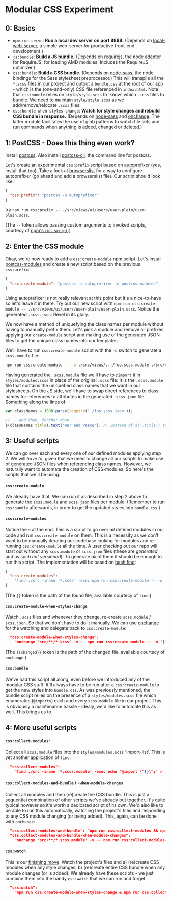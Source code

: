 Modular CSS Experiment
======================

0: Basics
---------

* `npm run serve`: **Run a local dev server on port 8888.** (Depends on
    [local-web-server](https://www.npmjs.com/package/local-web-server), a simple web-server
    for productive front-end development.)
* `js:bundle`: **Build a JS bundle.** (Depends on
    [requirejs](https://www.npmjs.com/package/requirejs), the node adapter for RequireJS,
    for loading AMD modules. Includes the RequireJS optimizer.)
* `css:bundle`: **Build a CSS bundle.** (Depends on
    [node-sass](https://www.npmjs.com/package/node-sass), the node bindings for the Sass
    stylesheet preprocessor.) This will transpile all the `*.scss` files in our project and output
    a `bundle.css` at the root of our app - which is the (one-and-only) CSS file referenced in
    `index.html`. Note that `css:bundle` relies on `style/style.scss` to 'know' which `.scss` files
    to bundle. We need to maintain `style/style.scss` as we add/remove/relocate `.scss` files.
* `css:bundle-when-styles-change`: **Watch for style changes and rebuild CSS bundle in response.**
    (Depends on [node-sass](https://www.npmjs.com/package/node-sass) and
    [onchange](https://www.npmjs.com/package/onchange). The latter module facilitates the use of
    glob patterns to watch file sets and run commands when anything is added, changed or deleted.)

1: PostCSS - Does this thing even work?
---------------------------------------

Install [postcss](https://www.npmjs.com/package/postcss). Also install
[postcss-cli](https://www.npmjs.com/package/postcss-cli), the command line for postcss.

Let's create an experimental `css:prefix` script based on
[autoprefixer](https://www.npmjs.com/package/autoprefixer) (yes, install that too). Take a
look at [browserslist](https://github.com/ai/browserslist) for a way to configure autoprefixer
(go ahead and add a browserslist file). Our script should look like:

```json
{
  "css:prefix": "postcss -u autoprefixer"
}
```

try `npm run css:prefix -- ./src/views/ui/users/user-plain/user-plain.scss`.

(The `--` token allows passing custom arguments to invoked scripts, courtecy of
[npm's `run-script`](https://docs.npmjs.com/cli/run-script).)


2: Enter the CSS module
-----------------------

Okay, we're now ready to add a `css:create-module` npm script. Let's install
[postcss-modules](https://www.npmjs.com/package/postcss-modules) and create a new script based on
the previous `css:prefix`:

```json
{
  "css:create-module": "postcss -u autoprefixer -u postcss-modules"
}
```

Using autoprefixer is not really relevant at this point but it's a nice-to-have so let's leave it
in there. Try out our new script with
`npm run css:create-module -- ./src/views/ui/users/user-plain/user-plain.scss`. Notice the
generated `.scss.json`. Revel in its glory.

We now have a method of uniquefying the class names per module without having to manually prefix
them. Let's pick a module and remove all prefixes, applying our `create-module` script and making use
of the generated JSON files to get the unique class names into our templates.

We'll have to run `css:create-module` script with the `-o` switch to generate a `scss.module` file:

```bash
npm run css:create-module -- -o ./src/views/.../foo.scss.module ./src/views/.../foo.scss
```

Having generated the `.scss.module` file we'll have to `@import` it in `styles/modules.scss` in
place of the original `.scss` file: It is the `.scss.module` file that contains the uniquefied
class names that we want in our stylesheets. On the JS side, we'll have to swap direct references to
class names for references to attributes in the generated `.scss.json` file. Something along the
lines of:

```javascript
var classNames = JSON.parse(require('./foo.scss.json'));

// .. and then, further down
$(classNames.title).text('War and Peace'); // Instead of $('.title').text('War and Peace')
```


3: Useful scripts
-----------------

We can go over each and every one of our defined modules applying step 2. We will _have to_, given
that we need to change all our scripts to make use of generated JSON files when referencing class
names. However, we naturally want to automate the creation of CSS-modules. So here's the scripts that
we'll be using:

#### `css:create-module`

We already have that. We can run it as described in step 2 above to generate the `scss.module` and
`scss.json` files per module. (Remember to run `css:bundle` afterwards, in order to get the updated
styles into `bundle.css`.)

#### `css:create-modules`

Notice the `s` at the end. This is a script to go over _all_ defined modules in our code and run
`css:create-module` on them. This is a necessity as we don't want to be manually iterating our
codebase looking for modules and re-running `css:create-module` all the time. A user checking out
our repo will start out without any `scss.module` or `scss.json` files (these are _generated_ and
as such _not versioned_). To generate _all_ of them it should be enough to run this script. The
implementation will be based on [bash find](http://linux.die.net/man/1/find):

```json
{
  "css:create-modules":
    "find ./src -iname '*.scss' -exec npm run css:create-module -- -o '{}.module' '{}' \\;"
}
```

(The `{}` token is the path of the found file, available courtecy of `find`.)

#### `css:create-module-when-styles-change`

Watch `.scss` files and whenever they change, re-create `scss.module` / `scss.json`. So that we
don't have to do it manually. We can use [onchange](https://www.npmjs.com/package/onchange) for the
watching and delegate back to `css:create-module`:

```json
  "css:create-module-when-styles-change":
    "onchange 'src/**/*.scss' -v -- npm run css:create-module -- -o '{{changed}}.module' '{{changed}}'",
```

(The `{{changed}}` token is the path of the changed file, available courtecy of `onchange`.)

#### `css:bundle`

We've had this script all along, even before we introduced any of the modular CSS stuff. It'll always
have to be run after a `css:create-module` to get the new styles into `bundle.css`. As was previously
mentioned, the bundle script relies on the presence of a `styles/modules.scss` file which enumerates
(`@import`s) each and every `scss.module` file in our project. This is obviously a maintenance
hassle - idealy, we'd like to automate this as well. This brings us to


4: More useful scripts
----------------------

#### `css:collect-modules`:

Collect all `scss.module` files into the `styles/modules.scss` 'import-list'. This is yet another
application of `find`:

```json
  "css:collect-modules":
    "find ./src -iname '*.scss.module' -exec echo '@import \"{}\";' > ./style/modules.scss \\;"
```

#### `css:collect-modules-and-bundle` / `-when-module-changes`

Collect all modules and then (re)create the CSS bundle. This is just a sequential combination of
other scripts we've already put together. It's quite typical however so it's worth a dedicated
script of its own. We'd also like to be able to run this automatically, watching the project's files
and responding to any CSS module changing (or being added). This, again, can be done with `onchange`:

```json
  "css:collect-modules-and-bundle": "npm run css:collect-modules && npm run css:bundle",
  "css:collect-modules-and-bundle-when-module-changes":
    "onchange 'src/**/*.scss.module' -v -- npm run css:collect-modules-and-bundle"
```

#### `css:watch`

This is our
[finishing move](http://www.accelerator3359.com/Wrestling/pictures/finishers/hoganlegdrop.jpg). Watch
the project's files and a) (re)create CSS modules when any style changes, b) (re)create entire CSS
bundle when any module changes (or is added). We already have these scripts - we just combine them
into the handy `css:watch` that we can run and forget:

```json
  "css:watch":
    "npm run css:create-module-when-styles-change & npm run css:collect-modules-and-build-when-module-changes &"
```
